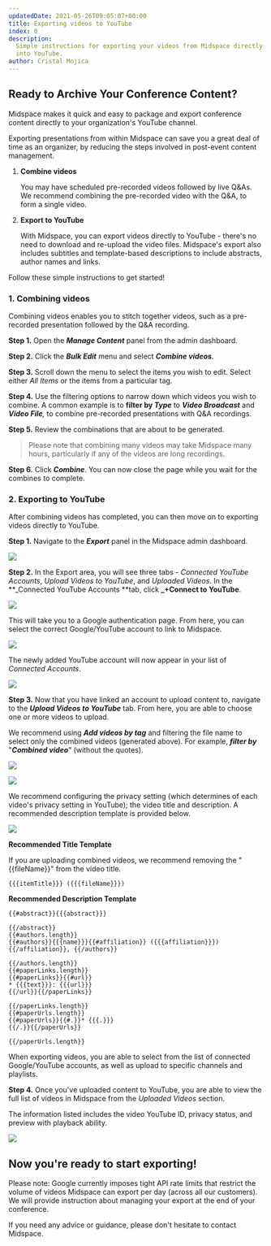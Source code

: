```yaml
---
updatedDate: 2021-05-26T09:05:07+00:00
title: Exporting videos to YouTube
index: 0
description:
  Simple instructions for exporting your videos from Midspace directly
  into YouTube.
author: Cristal Mojica
---
```


## Ready to Archive Your Conference Content?

Midspace makes it quick and easy to package and export conference content directly to your organization's YouTube channel.

Exporting presentations from within Midspace can save you a great deal of time as an organizer, by reducing the steps involved in post-event content management.

1. **Combine videos**

   You may have scheduled pre-recorded videos followed by live Q&As. We recommend combining the pre-recorded video with the Q&A, to form a single video.

2. **Export to YouTube**

   With Midspace, you can export videos directly to YouTube - there's no need to download and re-upload the video files. Midspace's export also includes subtitles and template-based descriptions to include abstracts, author names and links.

Follow these simple instructions to get started!

### **1. Combining videos**

Combining videos enables you to stitch together videos, such as a pre-recorded presentation followed by the Q&A recording.

**Step 1.** Open the **_Manage Content_** panel from the admin dashboard.

**Step 2.** Click the **_Bulk Edit_** menu and select **_Combine videos_**_._

**Step 3.** Scroll down the menu to select the items you wish to edit. Select either _All Items_ or the items from a particular tag.

**Step 4.** Use the filtering options to narrow down which videos you wish to combine. A common example is to **filter by _Type_** to **_Video Broadcast_** and **_Video File_**_,_ to combine pre-recorded presentations with Q&A recordings.

**Step 5.** Review the combinations that are about to be generated.

> Please note that combining many videos may take Midspace many hours, particularly if any of the videos are long recordings.

**Step 6.** Click **_Combine_**. You can now close the page while you wait for the combines to complete.

### **2. Exporting to YouTube**

After combining videos has completed, you can then move on to exporting videos directly to YouTube.

**Step 1.** Navigate to the **_Export_** panel in the Midspace admin dashboard.

![](/images/export-1.jpg)

**Step 2.** In the Export area, you will see three tabs - _Connected YouTube Accounts_, _Upload Videos to YouTube_, and _Uploaded Videos_. In the **\_Connected YouTube Accounts **tab, click **\_+Connect to YouTube**.

![](/images/export-2.jpg)

This will take you to a Google authentication page. From here, you can select the correct Google/YouTube account to link to Midspace.

![](/images/export-3.jpg)

The newly added YouTube account will now appear in your list of _Connected Accounts_.

![](/images/export-4.jpg)

**Step 3.** Now that you have linked an account to upload content to, navigate to the **_Upload Videos to YouTube_** tab. From here, you are able to choose one or more videos to upload.

We recommend using **_Add videos by tag_** and filtering the file name to select only the combined videos (generated above). For example, **_filter by_** "**_Combined video_**" (without the quotes).

![](/images/export-5.jpg)

![](/images/export-7a.jpg)

We recommend configuring the privacy setting (which determines of each video's privacy setting in YouTube); the video title and description. A recommended description template is provided below.

![](/images/export-6.jpg)

**Recommended Title Template**

If you are uploading combined videos, we recommend removing the "{{fileName}}" from the video title.

    {{{itemTitle}}} ({{{fileName}}})

**Recommended Description Template**

    {{#abstract}}{{{abstract}}}

    {{/abstract}}
    {{#authors.length}}
    {{#authors}}{{{name}}}{{#affiliation}} ({{{affiliation}}}){{/affiliation}}, {{/authors}}

    {{/authors.length}}
    {{#paperLinks.length}}
    {{#paperLinks}}{{#url}}
    * {{{text}}}: {{{url}}}
    {{/url}}{{/paperLinks}}

    {{/paperLinks.length}}
    {{#paperUrls.length}}
    {{#paperUrls}}{{#.}}* {{{.}}}
    {{/.}}{{/paperUrls}}

    {{/paperUrls.length}}

When exporting videos, you are able to select from the list of connected Google/YouTube accounts, as well as upload to specific channels and playlists.

**Step 4.** Once you've uploaded content to YouTube, you are able to view the full list of videos in Midspace from the _Uploaded Videos_ section.

The information listed includes the video YouTube ID, privacy status, and preview with playback ability.

![](/images/export-7.jpg)

## Now you're ready to start exporting!

Please note: Google currently imposes tight API rate limits that restrict the volume of videos Midspace can export per day (across all our customers). We will provide instruction about managing your export at the end of your conference.

If you need any advice or guidance, please don't hesitate to contact Midspace.
